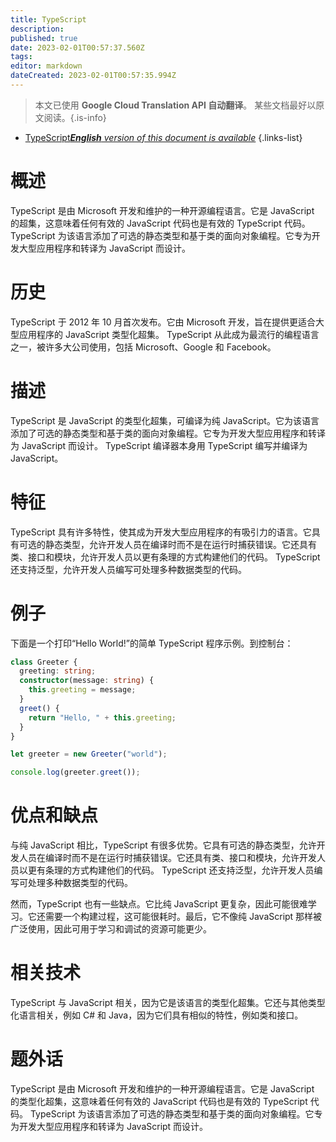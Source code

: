```yaml
---
title: TypeScript
description: 
published: true
date: 2023-02-01T00:57:37.560Z
tags: 
editor: markdown
dateCreated: 2023-02-01T00:57:35.994Z
---
```


> 本文已使用 **Google Cloud Translation API 自动翻译**。
某些文档最好以原文阅读。{.is-info}

- [TypeScript***English** version of this document is available*](/en/Knowledge-base/Dictionary/typescript)
{.links-list}


# 概述
TypeScript 是由 Microsoft 开发和维护的一种开源编程语言。它是 JavaScript 的超集，这意味着任何有效的 JavaScript 代码也是有效的 TypeScript 代码。 TypeScript 为该语言添加了可选的静态类型和基于类的面向对象编程。它专为开发大型应用程序和转译为 JavaScript 而设计。

# 历史
TypeScript 于 2012 年 10 月首次发布。它由 Microsoft 开发，旨在提供更适合大型应用程序的 JavaScript 类型化超集。 TypeScript 从此成为最流行的编程语言之一，被许多大公司使用，包括 Microsoft、Google 和 Facebook。

# 描述
TypeScript 是 JavaScript 的类型化超集，可编译为纯 JavaScript。它为该语言添加了可选的静态类型和基于类的面向对象编程。它专为开发大型应用程序和转译为 JavaScript 而设计。 TypeScript 编译器本身用 TypeScript 编写并编译为 JavaScript。

# 特征
TypeScript 具有许多特性，使其成为开发大型应用程序的有吸引力的语言。它具有可选的静态类型，允许开发人员在编译时而不是在运行时捕获错误。它还具有类、接口和模块，允许开发人员以更有条理的方式构建他们的代码。 TypeScript 还支持泛型，允许开发人员编写可处理多种数据类型的代码。

# 例子
下面是一个打印“Hello World!”的简单 TypeScript 程序示例。到控制台：

```typescript
class Greeter {
  greeting: string;
  constructor(message: string) {
    this.greeting = message;
  }
  greet() {
    return "Hello, " + this.greeting;
  }
}

let greeter = new Greeter("world");

console.log(greeter.greet());
```

# 优点和缺点
与纯 JavaScript 相比，TypeScript 有很多优势。它具有可选的静态类型，允许开发人员在编译时而不是在运行时捕获错误。它还具有类、接口和模块，允许开发人员以更有条理的方式构建他们的代码。 TypeScript 还支持泛型，允许开发人员编写可处理多种数据类型的代码。

然而，TypeScript 也有一些缺点。它比纯 JavaScript 更复杂，因此可能很难学习。它还需要一个构建过程，这可能很耗时。最后，它不像纯 JavaScript 那样被广泛使用，因此可用于学习和调试的资源可能更少。

# 相关技术
TypeScript 与 JavaScript 相关，因为它是该语言的类型化超集。它还与其他类型化语言相关，例如 C# 和 Java，因为它们具有相似的特性，例如类和接口。

# 题外话
TypeScript 是由 Microsoft 开发和维护的一种开源编程语言。它是 JavaScript 的类型化超集，这意味着任何有效的 JavaScript 代码也是有效的 TypeScript 代码。 TypeScript 为该语言添加了可选的静态类型和基于类的面向对象编程。它专为开发大型应用程序和转译为 JavaScript 而设计。